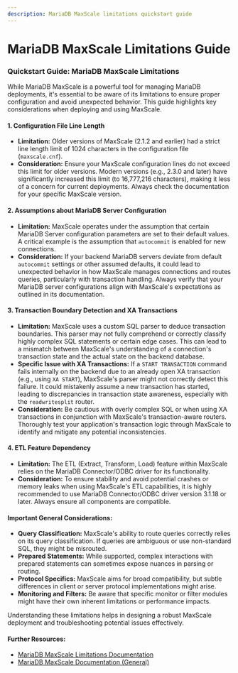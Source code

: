 ```yaml
---
description: MariaDB MaxScale limitations quickstart guide
---
```


# MariaDB MaxScale Limitations Guide

### Quickstart Guide: MariaDB MaxScale Limitations

While MariaDB MaxScale is a powerful tool for managing MariaDB deployments, it's essential to be aware of its limitations to ensure proper configuration and avoid unexpected behavior. This guide highlights key considerations when deploying and using MaxScale.

#### 1. Configuration File Line Length

* **Limitation:** Older versions of MaxScale (2.1.2 and earlier) had a strict line length limit of 1024 characters in the configuration file (`maxscale.cnf`).
* **Consideration:** Ensure your MaxScale configuration lines do not exceed this limit for older versions. Modern versions (e.g., 2.3.0 and later) have significantly increased this limit (to 16,777,216 characters), making it less of a concern for current deployments. Always check the documentation for your specific MaxScale version.

#### 2. Assumptions about MariaDB Server Configuration

* **Limitation:** MaxScale operates under the assumption that certain MariaDB Server configuration parameters are set to their default values. A critical example is the assumption that `autocommit` is enabled for new connections.
* **Consideration:** If your backend MariaDB servers deviate from default `autocommit` settings or other assumed defaults, it could lead to unexpected behavior in how MaxScale manages connections and routes queries, particularly with transaction handling. Always verify that your MariaDB server configurations align with MaxScale's expectations as outlined in its documentation.

#### 3. Transaction Boundary Detection and XA Transactions

* **Limitation:** MaxScale uses a custom SQL parser to deduce transaction boundaries. This parser may not fully comprehend or correctly classify highly complex SQL statements or certain edge cases. This can lead to a mismatch between MaxScale's understanding of a connection's transaction state and the actual state on the backend database.
* **Specific Issue with XA Transactions:** If a `START TRANSACTION` command fails internally on the backend due to an already open XA transaction (e.g., using `XA START`), MaxScale's parser might not correctly detect this failure. It could mistakenly assume a new transaction has started, leading to discrepancies in transaction state awareness, especially with the `readwritesplit` router.
* **Consideration:** Be cautious with overly complex SQL or when using XA transactions in conjunction with MaxScale's transaction-aware routers. Thoroughly test your application's transaction logic through MaxScale to identify and mitigate any potential inconsistencies.

#### 4. ETL Feature Dependency

* **Limitation:** The ETL (Extract, Transform, Load) feature within MaxScale relies on the MariaDB Connector/ODBC driver for its functionality.
* **Consideration:** To ensure stability and avoid potential crashes or memory leaks when using MaxScale's ETL capabilities, it is highly recommended to use MariaDB Connector/ODBC driver version 3.1.18 or later. Always ensure all components are compatible.

#### Important General Considerations:

* **Query Classification:** MaxScale's ability to route queries correctly relies on its query classification. If queries are ambiguous or use non-standard SQL, they might be misrouted.
* **Prepared Statements:** While supported, complex interactions with prepared statements can sometimes expose nuances in parsing or routing.
* **Protocol Specifics:** MaxScale aims for broad compatibility, but subtle differences in client or server protocol implementations might arise.
* **Monitoring and Filters:** Be aware that specific monitor or filter modules might have their own inherent limitations or performance impacts.

Understanding these limitations helps in designing a robust MaxScale deployment and troubleshooting potential issues effectively.

#### Further Resources:

* [MariaDB MaxScale Limitations Documentation](../maxscale-management/mariadb-maxscale-limitations-guide.md)
* [MariaDB MaxScale Documentation (General)](../maxscale-use-cases/maxscale-overview.md)
